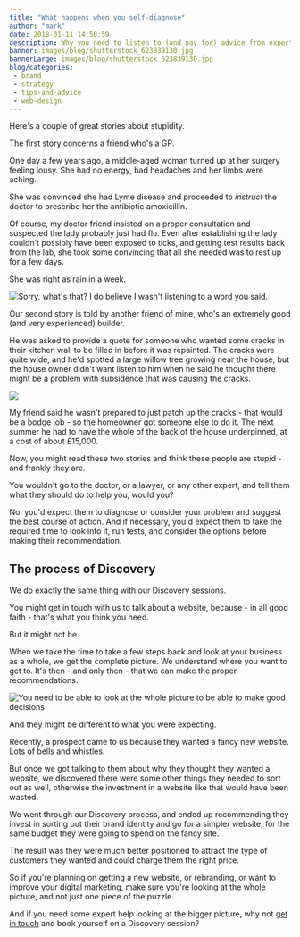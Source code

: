 ```yaml
---
title: "What happens when you self-diagnose"
author: "mark"
date: 2018-01-11 14:50:59
description: Why you need to listen to (and pay for) advice from experts.
banner: images/blog/shutterstock_623839130.jpg
bannerLarge: images/blog/shutterstock_623839130.jpg
blog/categories: 
 - brand
 - strategy
 - tips-and-advice
 - web-design
---
```


Here's a couple of great stories about stupidity.

The first story concerns a friend who's a GP.

One day a few years ago, a middle-aged woman turned up at her surgery feeling lousy. She had no energy, bad headaches and her limbs were aching.

She was convinced she had Lyme disease and proceeded to *instruct* the doctor to prescribe her the antibiotic amoxicillin.

Of course, my doctor friend insisted on a proper consultation and suspected the lady probably just had flu. Even after establishing the lady couldn't possibly have been exposed to ticks, and getting test results back from the lab, she took some convincing that all she needed was to rest up for a few days.

She was right as rain in a week.

![](images/blog/shutterstock_559349281.jpg "Sorry, what's that? I do believe I wasn't listening to a word you said.")

Our second story is told by another friend of mine, who's an extremely good (and very experienced) builder.

He was asked to provide a quote for someone who wanted some cracks in their kitchen wall to be filled in before it was repainted. The cracks were quite wide, and he'd spotted a large willow tree growing near the house, but the house owner didn't want listen to him when he said he thought there might be a problem with subsidence that was causing the cracks.

![](images/blog/shutterstock_628403774.jpg)

My friend said he wasn't prepared to just patch up the cracks - that would be a bodge job - so the homeowner got someone else to do it. The next summer he had to have the whole of the back of the house underpinned, at a cost of about £15,000.

Now, you might read these two stories and think these people are stupid - and frankly they are.

You wouldn't go to the doctor, or a lawyer, or any other expert, and tell them what they should do to help you, would you?

No, you'd expect them to diagnose or consider your problem and suggest the best course of action. And if necessary, you'd expect them to take the required time to look into it, run tests, and consider the options before making their recommendation.

## The process of Discovery

We do exactly the same thing with our Discovery sessions.

You might get in touch with us to talk about a website, because - in all good faith - that's what you think you need.

But it might not be.

When we take the time to take a few steps back and look at your business as a whole, we get the complete picture. We understand where you want to get to. It's then - and only then - that we can make the proper recommendations.

![](images/blog/shutterstock_601953185.jpg "You need to be able to look at the whole picture to be able to make good decisions")

And they might be different to what you were expecting.

Recently, a prospect came to us because they wanted a fancy new website. Lots of bells and whistles.

But once we got talking to them about why they thought they wanted a website, we discovered there were some other things they needed to sort out as well, otherwise the investment in a website like that would have been wasted.

We went through our Discovery process, and ended up recommending they invest in sorting out their brand identity and go for a simpler website, for the same budget they were going to spend on the fancy site.

The result was they were much better positioned to attract the type of customers they wanted and could charge them the right price.

So if you're planning on getting a new website, or rebranding, or want to improve your digital marketing, make sure you're looking at the whole picture, and not just one piece of the puzzle.

And if you need some expert help looking at the bigger picture, why not [get in touch](/contact/) and book yourself on a Discovery session?


